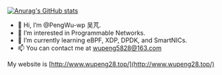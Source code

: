 [![Anurag's GitHub stats](https://github-readme-stats.vercel.app/api?username=PengWu-wp)](https://github.com/anuraghazra/github-readme-stats)

- 👋 Hi, I’m @PengWu-wp 吴芃.
- 👀 I’m interested in Programmable Networks.
- 🌱 I’m currently learning eBPF, XDP, DPDK, and SmartNICs.
- 📫 You can contact me at wupeng5828@163.com 

My website is [http://www.wupeng28.top/](http://www.wupeng28.top/)

<!---
PengWu-wp/PengWu-wp is a ✨ special ✨ repository because its `README.md` (this file) appears on your GitHub profile.
You can click the Preview link to take a look at your changes.
--->
